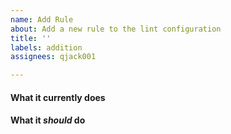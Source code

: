```yaml
---
name: Add Rule
about: Add a new rule to the lint configuration
title: ''
labels: addition
assignees: qjack001

---
```


#### What it currently does

<!-- Please describe the current behaviour of the configuration, what it does or doesn't accept, and the context (file type, etc). Include a brief rationale as to why the configuration should not work this way. Add code-blocks to show the current behaviour in effect. -->

#### What it _should_ do

<!-- Explain what the configuration should do instead. Add code-blocks to show the desired behaviour. -->

